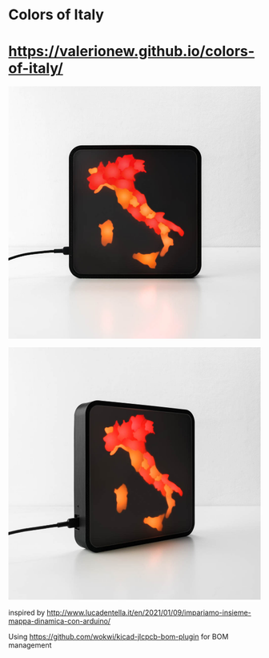 # Colors of Italy

# <a href="https://valerionew.github.io/colors-of-italy/" target="_blank">https://valerionew.github.io/colors-of-italy/</a>
![img1](docs/img/mappaDPCM_02%20-%201000%20x%201000.jpg)

![img1](docs/img/mappaDPCM_01%20-%201000%20x%201000.jpg)


inspired by http://www.lucadentella.it/en/2021/01/09/impariamo-insieme-mappa-dinamica-con-arduino/

Using https://github.com/wokwi/kicad-jlcpcb-bom-plugin for BOM management
